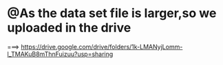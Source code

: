 # @As the data set file is larger,so we uploaded in the drive
===> https://drive.google.com/drive/folders/1k-LMANyjLomm-l_TMAKuB8mThnFuizuu?usp=sharing
